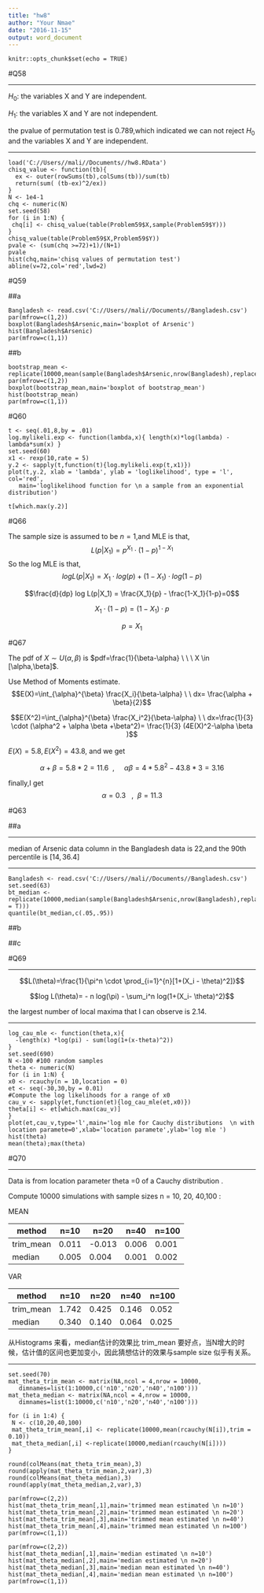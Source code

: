 ```yaml
---
title: "hw8"
author: "Your Nmae"
date: "2016-11-15"
output: word_document
---
```


```{r setup, include=FALSE}
knitr::opts_chunk$set(echo = TRUE)
```

#Q58

-----

$H_0:$ the variables X and Y are independent.


$H_1:$ the variables X and Y are not independent.

the pvalue of permutation test is 0.789,which indicated we can not reject $H_0$ and the variables X and Y are independent.

-----

```{r}
load('C://Users//mali//Documents//hw8.RData')
chisq_value <- function(tb){
  ex <- outer(rowSums(tb),colSums(tb))/sum(tb)
  return(sum( (tb-ex)^2/ex))
}
N <- 1e4-1
chq <- numeric(N)
set.seed(58)
for (i in 1:N) {
 chq[i] <- chisq_value(table(Problem59$X,sample(Problem59$Y)))
}
chisq_value(table(Problem59$X,Problem59$Y))
pvale <- (sum(chq >=72)+1)/(N+1)
pvale
hist(chq,main='chisq values of permutation test')
abline(v=72,col='red',lwd=2)
```

#Q59

##a

```{r}
Bangladesh <- read.csv('C://Users//mali//Documents//Bangladesh.csv')
par(mfrow=c(1,2))
boxplot(Bangladesh$Arsenic,main='boxplot of Arsenic')
hist(Bangladesh$Arsenic)
par(mfrow=c(1,1))
```

##b

```{r}
bootstrap_mean <- replicate(10000,mean(sample(Bangladesh$Arsenic,nrow(Bangladesh),replace=T)))
par(mfrow=c(1,2))
boxplot(bootstrap_mean,main='boxplot of bootstrap_mean')
hist(bootstrap_mean)
par(mfrow=c(1,1))

```

#Q60

```{r}
t <- seq(.01,8,by = .01)
log.mylikeli.exp <- function(lambda,x){ length(x)*log(lambda) - lambda*sum(x) }
set.seed(60)
x1 <- rexp(10,rate = 5)
y.2 <- sapply(t,function(t){log.mylikeli.exp(t,x1)})
plot(t,y.2, xlab = 'lambda', ylab = 'loglikelihood', type = 'l', col='red',
   main='loglikelihood function for \n a sample from an exponential distribution')

t[which.max(y.2)]
```

#Q66

The sample size is assumed to be $n=1$,and MLE is that, $$L(p|X_1)=p^{X_1} \cdot (1-p)^{1-X_1}$$
So the log MLE is that,
$$log L(p|X_1)  =  X_1 \cdot log(p) + (1-X_1) \cdot log(1-p)$$

$$\frac{d}{dp} log L(p|X_1)  =  \frac{X_1}{p} - \frac{1-X_1}{1-p}=0$$

$$X_1 \cdot (1-p) = (1-X_1) \cdot p$$

$$p=X_1$$


#Q67

The pdf of $X \sim U(\alpha,\beta)$ is $pdf=\frac{1}{\beta-\alpha} \ \ \ X \in [\alpha,\beta]$.


Use Method of Moments estimate.
$$E(X)=\int_{\alpha}^{\beta} \frac{X_i}{\beta-\alpha} \ \ dx= \frac{\alpha + \beta}{2}$$

$$E(X^2)=\int_{\alpha}^{\beta} \frac{X_i^2}{\beta-\alpha} \ \ dx=\frac{1}{3} \cdot (\alpha^2 + \alpha \beta +\beta^2)=  \frac{1}{3} (4E(X)^2-\alpha \beta )$$


$E(X)=5.8,E(X^2)=43.8$,  and we get 

$$\alpha + \beta =5.8*2=11.6 \ \  , \ \ \ \ \ \alpha \beta=4 * 5.8^2-43.8 * 3= 3.16$$

finally,I get $$\alpha=0.3\ \  \ , \ \ \beta=11.3$$

#Q63

##a

-----

median of Arsenic data column in the Bangladesh data is 22,and the  90th percentile is $[14,36.4]$

-----

```{r}
Bangladesh <- read.csv('C://Users//mali//Documents//Bangladesh.csv')
set.seed(63)
bt_median <- replicate(10000,median(sample(Bangladesh$Arsenic,nrow(Bangladesh),replace = T)))
quantile(bt_median,c(.05,.95))
```

##b


##c



#Q69

------

$$L(\theta)=\frac{1}{\pi^n \cdot \prod_{i=1}^{n}[1+(X_i - \theta)^2]}$$

$$log L(\theta)= - n log(\pi) - \sum_i^n log(1+(X_i- \theta)^2)$$


the largest number of local maxima that I can observe is 2.14. 

-----


```{r}
log_cau_mle <- function(theta,x){
  -length(x) *log(pi) - sum(log(1+(x-theta)^2))
}
set.seed(690)
N <-100 #100 random samples
theta <- numeric(N)
for (i in 1:N) {
x0 <- rcauchy(n = 10,location = 0)
et <- seq(-30,30,by = 0.01)
#Compute the log likelihoods for a range of x0
cau_v <- sapply(et,function(et){log_cau_mle(et,x0)})
theta[i] <- et[which.max(cau_v)]
}
plot(et,cau_v,type='l',main='log mle for Cauchy distributions  \n with location paramete=0',xlab='location paramete',ylab='log mle ')
hist(theta)
mean(theta);max(theta)

```


#Q70


-----

Data  is from location parameter theta =0 of a Cauchy distribution .

Compute 10000 simulations with sample sizes n = 10, 20, 40,100 :

MEAN

method|n=10|n=20|n=40|n=100
------|----|----|----|-----
trim_mean|0.011| -0.013| 0.006 | 0.001
median|0.005| 0.004 |0.001 |0.002 


VAR

method|n=10|n=20|n=40|n=100
------|----|----|----|-----
trim_mean|1.742| 0.425| 0.146 |0.052 
median|0.340 |0.140| 0.064| 0.025 


从Histograms 来看，median估计的效果比 trim_mean 要好点，当N增大的时候，估计值的区间也更加变小，因此猜想估计的效果与sample size 似乎有关系。

-----

```{r}
set.seed(70)
mat_theta_trim_mean <- matrix(NA,ncol = 4,nrow = 10000,
   dimnames=list(1:10000,c('n10','n20','n40','n100')))
mat_theta_median <- matrix(NA,ncol = 4,nrow = 10000,
   dimnames=list(1:10000,c('n10','n20','n40','n100')))

for (i in 1:4) {
 N <- c(10,20,40,100)
 mat_theta_trim_mean[,i] <- replicate(10000,mean(rcauchy(N[i]),trim = 0.10))
 mat_theta_median[,i] <-replicate(10000,median(rcauchy(N[i])))
}

round(colMeans(mat_theta_trim_mean),3)
round(apply(mat_theta_trim_mean,2,var),3)
round(colMeans(mat_theta_median),3)
round(apply(mat_theta_median,2,var),3)

par(mfrow=c(2,2))
hist(mat_theta_trim_mean[,1],main='trimmed mean estimated \n n=10')
hist(mat_theta_trim_mean[,2],main='trimmed mean estimated \n n=20')
hist(mat_theta_trim_mean[,3],main='trimmed mean estimated \n n=40')
hist(mat_theta_trim_mean[,4],main='trimmed mean estimated \n n=100')
par(mfrow=c(1,1))

par(mfrow=c(2,2))
hist(mat_theta_median[,1],main='median estimated \n n=10')
hist(mat_theta_median[,2],main='median estimated \n n=20')
hist(mat_theta_median[,3],main='median mean estimated \n n=40')
hist(mat_theta_median[,4],main='median mean estimated \n n=100')
par(mfrow=c(1,1))
```

